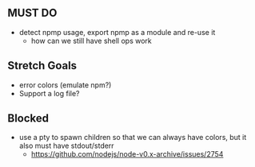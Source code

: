 ## MUST DO
* detect npmp usage, export npmp as a module and re-use it
  * how can we still have shell ops work

## Stretch Goals
* error colors (emulate npm?)
* Support a log file?

## Blocked
* use a pty to spawn children so that we can always have colors, but it also must have stdout/stderr
  * https://github.com/nodejs/node-v0.x-archive/issues/2754
